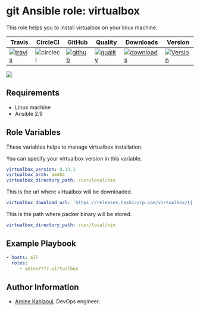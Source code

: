 git Ansible role: virtualbox
=========

This role helps you to install virtualbox on your linux machine.


|Travis|CircleCI|GitHub|Quality|Downloads|Version|
|------|--------|------|-------|---------|-------|
|[![travis](https://travis-ci.com/amine7777/ansible-role-virtualbox.svg?branch=master)](https://travis-ci.com/amine7777/ansible-role-virtualbox)|![circleci](https://circleci.com/gh/amine7777/ansible-role-virtualbox.svg?style=svg)|[![github](https://github.com/amine7777/ansible-role-virtualbox/workflows/CI/badge.svg)](https://github.com/amine7777/ansible-role-virtualbox/actions)|[![quality](https://img.shields.io/ansible/quality/50498)](https://galaxy.ansible.com/amine7777/virtualbox)|[![downloads](https://img.shields.io/ansible/role/d/50348)](https://galaxy.ansible.com/amine7777/virtualbox)|[![Version](https://img.shields.io/github/release/amine7777/ansible-role-virtualbox.svg)](https://github.com/amine7777/ansible-role-virtualbox/releases/)|

![](virtualbox.jpg)

Requirements
------------
- Linux machine
- Ansible 2.9

Role Variables
--------------
These variables helps to manage virtualbox installation.

You can specify your virtualbox version in this variable.
```yaml
virtualbox_version: 0.13.1
virtualbox_arch: amd64
virtualbox_directory_path: /usr/local/bin
```
This is the url where virtualbox will be downloaded.
```yaml
virtualbox_download_url: 'https://releases.hashicorp.com/virtualbox/{{ virtualbox_version }}/virtualbox_{{ virtualbox_version }}_linux_{{ virtualbox_arch }}.zip'
```
This is the path where packer binary will be stored.
```yaml
virtualbox_directory_path: /usr/local/bin
```

Example Playbook
----------------

```yaml
- hosts: all
  roles:
     - amine7777.virtualbox
```


Author Information
------------------

- [Amine Kahlaoui](https://github.com/amine7777), DevOps engineer.

